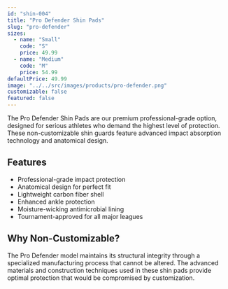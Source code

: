 ```yaml
---
id: "shin-004"
title: "Pro Defender Shin Pads"
slug: "pro-defender"
sizes:
  - name: "Small"
    code: "S"
    price: 49.99
  - name: "Medium"
    code: "M"
    price: 54.99
defaultPrice: 49.99
image: "../../src/images/products/pro-defender.png"
customizable: false
featured: false
---
```


The Pro Defender Shin Pads are our premium professional-grade option, designed for serious athletes who demand the highest level of protection. These non-customizable shin guards feature advanced impact absorption technology and anatomical design.

## Features

- Professional-grade impact protection
- Anatomical design for perfect fit
- Lightweight carbon fiber shell
- Enhanced ankle protection
- Moisture-wicking antimicrobial lining
- Tournament-approved for all major leagues

## Why Non-Customizable?

The Pro Defender model maintains its structural integrity through a specialized manufacturing process that cannot be altered. The advanced materials and construction techniques used in these shin pads provide optimal protection that would be compromised by customization.
